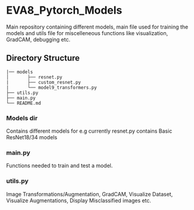 # EVA8_Pytorch_Models

Main repository containing different models, main file used for training the models and utils file for miscelleneous functions like visualization, GradCAM, debugging etc. 

## Directory Structure
```
|── models
│       ├── resnet.py 
|       ├── custom_resnet.py 
|       └── model9_transformers.py
├── utils.py
├── main.py
└── README.md
```

### Models dir
Contains different models for e.g currently resnet.py contains Basic ResNet18/34 models

### main.py
Functions needed to train and test a model.

### utils.py
Image Transformations/Augmentation, GradCAM, Visualize Dataset, Visualize Augmentations, Display Misclassified images etc. 

